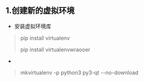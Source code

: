 ## 1.创建新的虚拟环境

- 安装虚拟环境库

> pip install virtualenv
>
> pip install virtualenvwraooer

- 

>mkvirtualenv -p python3 py3-qt --no-download